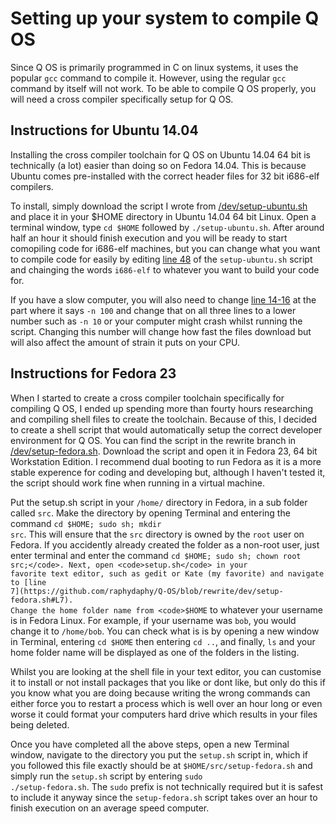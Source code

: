 # Setting up your system to compile Q OS

Since Q OS is primarily programmed in C on linux systems, it uses the popular <code>gcc</code> command to compile it. However, using the regular <code>gcc</code> command by itself will not work. To be able to compile Q OS properly, you will need a cross compiler specifically setup for Q OS.

## Instructions for Ubuntu 14.04

Installing the cross compiler toolchain for Q OS on Ubuntu 14.04 64 bit is technically (a lot) easier than doing so on Fedora 14.04. This is because Ubuntu comes pre-installed with the correct header files for 32 bit i686-elf compilers.

To install, simply download the script I wrote from [/dev/setup-ubuntu.sh](https://raw.githubusercontent.com/raphydaphy/Q-OS/rewrite/dev/setup-ubuntu.sh) and place it in your $HOME directory in Ubuntu 14.04 64 bit Linux. Open a terminal window, type <code>cd $HOME</code> followed by <code>./setup-ubuntu.sh</code>. After around half an hour it should finish execution and you will be ready to start comopiling code for i686-elf machines, but you can change what you want to compile code for easily by editing [line 48](https://github.com/raphydaphy/Q-OS/blob/rewrite/dev/setup-ubuntu.sh#L48) of the <code>setup-ubuntu.sh</code> script and chainging the words <code>i686-elf</code> to whatever you want to build your code for.

If you have a slow computer, you will also need to change [line 14-16](https://github.com/raphydaphy/Q-OS/blob/rewrite/dev/setup-ubuntu.sh#L14-17) at the part where it says <code>-n 100</code> and change that on all three lines to a lower number such as <code>-n 10</code> or your computer might crash whilst running the script. Changing this number will change how fast the files download but will also affect the amount of strain it puts on your CPU.

## Instructions for Fedora 23

When I started to create a cross compiler toolchain specifically for compiling Q OS, I ended up spending more than fourty hours researching and compiling shell files to create the toolchain. Because of this, I decided to create a shell script that would automatically setup the correct developer environment for Q OS. You can find the script in the rewrite branch in [/dev/setup-fedora.sh](https://raw.githubusercontent.com/raphydaphy/Q-OS/rewrite/dev/setup-fedora.sh ). Download the script and open it in Fedora 23, 64 bit Workstation Edition. I recommend dual booting to run Fedora as it is a more stable experence for coding and developing but, although I haven't tested it, the script should work fine when running in a virtual machine.

Put the setup.sh script in your <code>/home/</code> directory in Fedora, in a sub folder called <code>src</code>. Make the directory by opening Terminal and entering the command <code>cd $HOME; sudo sh; mkdir src</code>. This will ensure that the <code>src</code> directory is owned by the <code>root</code> user on Fedora. If you accidently already created the folder as a non-root user, just enter terminal and enter the command <code>cd $HOME; sudo sh; chown root src;</code>. Next, open <code>setup.sh</code> in your favorite text editor, such as gedit or Kate (my favorite) and navigate to [line 7](https://github.com/raphydaphy/Q-OS/blob/rewrite/dev/setup-fedora.sh#L7). Change the home folder name from <code>$HOME</code> to whatever your username is in Fedora Linux. For example, if your username was <code>bob</code>, you would change it to <code>/home/bob</code>. You can check what is is by opening a new window in Terminal, entering <code>cd $HOME</code> then entering <code>cd ..</code>, and finally, <code>ls</code> and your home folder name will be displayed as one of the folders in the listing. 

Whilst you are looking at the shell file in your text editor, you can customise it to install or not install packages that you like or dont like, but only do this if you know what you are doing because writing the wrong commands can either force you to restart a process which is well over an hour long or even worse it could format your computers hard drive which results in your files being deleted.

Once you have completed all the above steps, open a new Terminal window, navigate to the directory you put the <code>setup.sh</code> script in, which if you followed this file exactly should be at <code>$HOME/src/setup-fedora.sh</code> and simply run the <code>setup.sh</code> script by entering <code>sudo ./setup-fedora.sh</code>. The <code>sudo</code> prefix is not technically required but it is safest to include it anyway since the <code>setup-fedora.sh</code> script takes over an hour to finish execution on an average speed computer.
